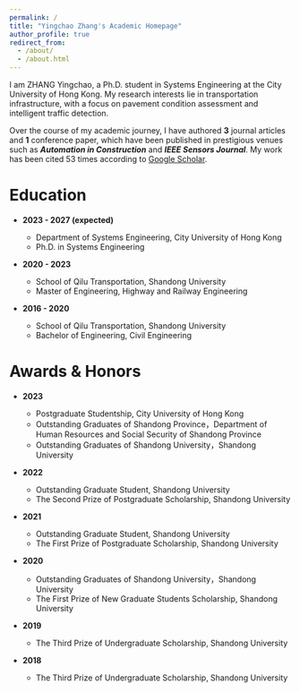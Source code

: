 ```yaml
---
permalink: /
title: "Yingchao Zhang's Academic Homepage"
author_profile: true
redirect_from: 
  - /about/
  - /about.html
---
```


I am ZHANG Yingchao, a Ph.D. student in Systems Engineering at the City University of Hong Kong. My research interests lie in transportation infrastructure, with a focus on pavement condition assessment and intelligent traffic detection.

Over the course of my academic journey, I have authored **3** journal articles and **1** conference paper, which have been published in prestigious venues such as _**Automation in Construction**_ and _**IEEE Sensors Journal**_. My work has been cited 53 times according to [Google Scholar](https://scholar.google.com.hk/citations?user=OQk6skcAAAAJ&hl=zh-CN).

Education
=======
- **2023 - 2027 (expected)** 
  - Department of Systems Engineering, City University of Hong Kong
  - Ph.D. in Systems Engineering

- **2020 - 2023**
  - School of Qilu Transportation, Shandong University
  - Master of Engineering, Highway and Railway Engineering

- **2016 - 2020**
  - School of Qilu Transportation, Shandong University
  - Bachelor of Engineering, Civil Engineering

Awards & Honors
=======
- **2023**
  - Postgraduate Studentship, City University of Hong Kong
  - Outstanding Graduates of Shandong Province，Department of Human Resources and Social Security of Shandong Province
  - Outstanding Graduates of Shandong University，Shandong University

- **2022**
  - Outstanding Graduate Student, Shandong University
  - The Second Prize of Postgraduate Scholarship, Shandong University

- **2021**
  - Outstanding Graduate Student, Shandong University
  - The First Prize of Postgraduate Scholarship, Shandong University

- **2020**
  - Outstanding Graduates of Shandong University，Shandong University
  - The First Prize of New Graduate Students Scholarship, Shandong University

- **2019**
  - The Third Prize of Undergraduate Scholarship, Shandong University

- **2018**
  - The Third Prize of Undergraduate Scholarship, Shandong University
